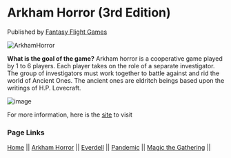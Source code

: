 # Arkham Horror (3rd Edition)

Published by [Fantasy Flight Games](https://www.fantasyflightgames.com/en/products/arkham-horror-third-edition/)

![ArkhamHorror](https://cf.geekdo-images.com/ex8DrGtCifqEpkSd2d9ReQ__imagepage/img/NKH1kFBea4NY7SMp0gOqqxJem-U=/fit-in/900x600/filters:no_upscale():strip_icc()/pic4582151.jpg)

**What is the goal of the game?**
Arkham horror is a cooperative game played by 1 to 6 players.  Each player takes on the role of a separate investigator.  The group of investigators must work together to battle against and rid the world of Ancient Ones. The ancient ones are eldritch beings based upon the writings of H.P. Lovecraft.

![image](https://user-images.githubusercontent.com/92900193/202606462-3f18641e-2ec2-4716-8aa2-1da5d6eafe17.png)
 
For more information, here is the [site](https://boardgamegeek.com/boardgame/257499/arkham-horror-third-edition) to visit

### Page Links
[Home](https://github.com/Dwalden2021/MarkdownOnGithub/blob/main/README.md) || 
[Arkham Horror](https://github.com/Dwalden2021/MarkdownOnGithub/blob/main/ArkhamHorror.md) || 
[Everdell](https://github.com/Dwalden2021/MarkdownOnGithub/blob/main/Everdell.md) || 
[Pandemic](https://github.com/Dwalden2021/MarkdownOnGithub/blob/main/Pandemic.md) || 
[Magic the Gathering](https://github.com/Dwalden2021/MarkdownOnGithub/blob/main/MTG.md) || 
